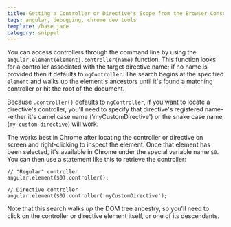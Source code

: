 ```yaml
---
title: Getting a Controller or Directive's Scope from the Browser Console
tags: angular, debugging, chrome dev tools
template: /base.jade
category: snippet
---
```


You can access controllers through the command line by using the `angular.element(element).controller(name)` function. This function looks for a controller associated with the target directive name; if no name is provided then it defaults to `ngController`. The search begins at the specified `element` and walks up the element's ancestors until it's found a matching controller or hit the root of the document.

Because `.controller()` defaults to `ngController`, if you want to locate a directive's controller, you'll need to specify that directive's registered name--either it's camel case name ('myCustomDirective') or the snake case name (`my-custom-directive`) will work.

The works best in Chrome after locating the controller or directive on screen and right-clicking to inspect the element. Once that element has been selected, it's available in Chrome under the special variable name `$0`. You can then use a statement like this to retrieve the controller:

```
// "Regular" controller
angular.element($0).controller();

// Directive controller
angular.element($0).controller('myCustomDirective');
```

Note that this search walks *up* the DOM tree ancestry, so you'll need to click on the controller or directive element itself, or one of its descendants.
